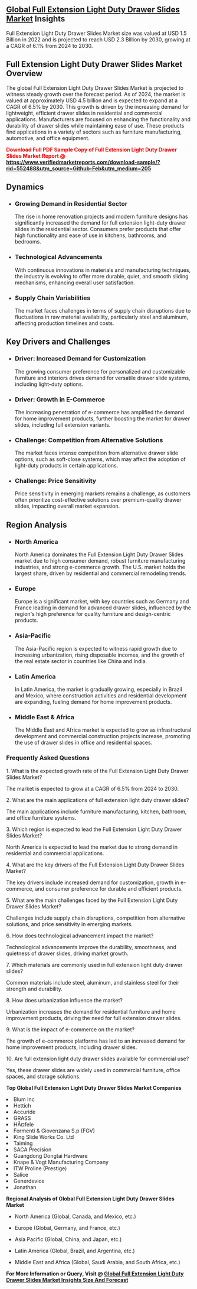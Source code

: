 <h2><a href="https://www.verifiedmarketreports.com/download-sample/?rid=552488&amp;utm_source=Github&amp;utm_medium=205" target="_blank">Global Full Extension Light Duty Drawer Slides Market</a> Insights</h2><p>Full Extension Light Duty Drawer Slides Market size was valued at USD 1.5 Billion in 2022 and is projected to reach USD 2.3 Billion by 2030, growing at a CAGR of 6.1% from 2024 to 2030.</p><p> <h2>Full Extension Light Duty Drawer Slides Market Overview</h2> <p>The global Full Extension Light Duty Drawer Slides Market is projected to witness steady growth over the forecast period. As of 2024, the market is valued at approximately USD 4.5 billion and is expected to expand at a CAGR of 6.5% by 2030. This growth is driven by the increasing demand for lightweight, efficient drawer slides in residential and commercial applications. Manufacturers are focused on enhancing the functionality and durability of drawer slides while maintaining ease of use. These products find applications in a variety of sectors such as furniture manufacturing, automotive, and office equipment.</p> <p><b><p><span class=""><span style="color: #ff0000;"><strong>Download Full PDF Sample Copy of Full Extension Light Duty Drawer Slides Market Report</strong> @ </span><a href="https://www.verifiedmarketreports.com/download-sample/?rid=552488&amp;utm_source=Github-Feb&amp;utm_medium=205" target="_blank">https://www.verifiedmarketreports.com/download-sample/?rid=552488&amp;utm_source=Github-Feb&amp;utm_medium=205</a></span></p></b></p> <h2>Dynamics</h2> <ul> <li><h3>Growing Demand in Residential Sector</h3> The rise in home renovation projects and modern furniture designs has significantly increased the demand for full extension light-duty drawer slides in the residential sector. Consumers prefer products that offer high functionality and ease of use in kitchens, bathrooms, and bedrooms.</li> <li><h3>Technological Advancements</h3> With continuous innovations in materials and manufacturing techniques, the industry is evolving to offer more durable, quiet, and smooth sliding mechanisms, enhancing overall user satisfaction.</li> <li><h3>Supply Chain Variabilities</h3> The market faces challenges in terms of supply chain disruptions due to fluctuations in raw material availability, particularly steel and aluminum, affecting production timelines and costs.</li> </ul> <h2>Key Drivers and Challenges</h2> <ul> <li><h3>Driver: Increased Demand for Customization</h3> The growing consumer preference for personalized and customizable furniture and interiors drives demand for versatile drawer slide systems, including light-duty options.</li> <li><h3>Driver: Growth in E-Commerce</h3> The increasing penetration of e-commerce has amplified the demand for home improvement products, further boosting the market for drawer slides, including full extension variants.</li> <li><h3>Challenge: Competition from Alternative Solutions</h3> The market faces intense competition from alternative drawer slide options, such as soft-close systems, which may affect the adoption of light-duty products in certain applications.</li> <li><h3>Challenge: Price Sensitivity</h3> Price sensitivity in emerging markets remains a challenge, as customers often prioritize cost-effective solutions over premium-quality drawer slides, impacting overall market expansion.</li> </ul> <h2>Region Analysis</h2> <ul> <li><h3>North America</h3> North America dominates the Full Extension Light Duty Drawer Slides market due to high consumer demand, robust furniture manufacturing industries, and strong e-commerce growth. The U.S. market holds the largest share, driven by residential and commercial remodeling trends.</li> <li><h3>Europe</h3> Europe is a significant market, with key countries such as Germany and France leading in demand for advanced drawer slides, influenced by the region's high preference for quality furniture and design-centric products.</li> <li><h3>Asia-Pacific</h3> The Asia-Pacific region is expected to witness rapid growth due to increasing urbanization, rising disposable incomes, and the growth of the real estate sector in countries like China and India.</li> <li><h3>Latin America</h3> In Latin America, the market is gradually growing, especially in Brazil and Mexico, where construction activities and residential development are expanding, fueling demand for home improvement products.</li> <li><h3>Middle East & Africa</h3> The Middle East and Africa market is expected to grow as infrastructural development and commercial construction projects increase, promoting the use of drawer slides in office and residential spaces.</li> </ul> <h3>Frequently Asked Questions</h3> <p>1. What is the expected growth rate of the Full Extension Light Duty Drawer Slides Market?</p> <p>The market is expected to grow at a CAGR of 6.5% from 2024 to 2030.</p> <p>2. What are the main applications of full extension light duty drawer slides?</p> <p>The main applications include furniture manufacturing, kitchen, bathroom, and office furniture systems.</p> <p>3. Which region is expected to lead the Full Extension Light Duty Drawer Slides Market?</p> <p>North America is expected to lead the market due to strong demand in residential and commercial applications.</p> <p>4. What are the key drivers of the Full Extension Light Duty Drawer Slides Market?</p> <p>The key drivers include increased demand for customization, growth in e-commerce, and consumer preference for durable and efficient products.</p> <p>5. What are the main challenges faced by the Full Extension Light Duty Drawer Slides Market?</p> <p>Challenges include supply chain disruptions, competition from alternative solutions, and price sensitivity in emerging markets.</p> <p>6. How does technological advancement impact the market?</p> <p>Technological advancements improve the durability, smoothness, and quietness of drawer slides, driving market growth.</p> <p>7. Which materials are commonly used in full extension light duty drawer slides?</p> <p>Common materials include steel, aluminum, and stainless steel for their strength and durability.</p> <p>8. How does urbanization influence the market?</p> <p>Urbanization increases the demand for residential furniture and home improvement products, driving the need for full extension drawer slides.</p> <p>9. What is the impact of e-commerce on the market?</p> <p>The growth of e-commerce platforms has led to an increased demand for home improvement products, including drawer slides.</p> <p>10. Are full extension light duty drawer slides available for commercial use?</p> <p>Yes, these drawer slides are widely used in commercial furniture, office spaces, and storage solutions.</p> </p><p><strong>Top Global Full Extension Light Duty Drawer Slides Market Companies</strong></p><div data-test-id=""><p><li>Blum Inc</li><li> Hettich</li><li> Accuride</li><li> GRASS</li><li> HÃ¤fele</li><li> Formenti & Giovenzana S.p (FGV)</li><li> King Slide Works Co. Ltd</li><li> Taiming</li><li> SACA Precision</li><li> Guangdong Dongtai Hardware</li><li> Knape & Vogt Manufacturing Company</li><li> ITW Proline (Prestige)</li><li> Salice</li><li> Generdevice</li><li> Jonathan</li></p><div><strong>Regional Analysis of&nbsp;Global Full Extension Light Duty Drawer Slides Market</strong></div><ul><li dir="ltr"><p dir="ltr">North America&nbsp;(Global, Canada, and Mexico, etc.)</p></li><li dir="ltr"><p dir="ltr">Europe (Global, Germany, and France, etc.)</p></li><li dir="ltr"><p dir="ltr">Asia Pacific&nbsp;(Global, China, and Japan, etc.)</p></li><li dir="ltr"><p dir="ltr">Latin America&nbsp;(Global, Brazil, and Argentina, etc.)</p></li><li dir="ltr">Middle East and Africa&nbsp;(Global, Saudi Arabia, and South Africa, etc.)</li></ul><p><strong>For More Information or Query, Visit @&nbsp;</strong><strong><a href="https://www.verifiedmarketreports.com/product/full-extension-light-duty-drawer-slides-market/?utm_source=Github&amp;utm_medium=205" target="_blank">Global Full Extension Light Duty Drawer Slides Market Insights Size And Forecast</a></strong></p></div>
